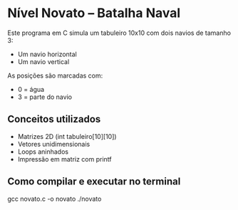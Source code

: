 # Nível Novato – Batalha Naval

Este programa em C simula um tabuleiro 10x10 com dois navios de tamanho 3:
- Um navio horizontal
- Um navio vertical

As posições são marcadas com:
- 0 = água
- 3 = parte do navio

## Conceitos utilizados
- Matrizes 2D (int tabuleiro[10][10])
- Vetores unidimensionais
- Loops aninhados
- Impressão em matriz com printf

## Como compilar e executar no terminal

gcc novato.c -o novato
./novato